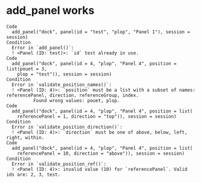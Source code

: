 # add_panel works

    Code
      add_panel("dock", panel(id = "test", "plop", "Panel 1"), session = session)
    Condition
      Error in `add_panel()`:
      ! <Panel (ID: test)>: `id` test already in use.
    Code
      add_panel("dock", panel(id = 4, "plop", "Panel 4", position = list(pouet = 3,
        plop = "test")), session = session)
    Condition
      Error in `validate_position_names()`:
      ! <Panel (ID: 4)>: `position` must be a list with a subset of names: referencePanel, direction, referenceGroup, index.
              Found wrong values: pouet, plop.
    Code
      add_panel("dock", panel(id = 4, "plop", "Panel 4", position = list(
        referencePanel = 1, direction = "top")), session = session)
    Condition
      Error in `validate_position_direction()`:
      ! <Panel (ID: 4)>: `direction` must be one of above, below, left, right, within.
    Code
      add_panel("dock", panel(id = 4, "plop", "Panel 4", position = list(
        referencePanel = 10, direction = "above")), session = session)
    Condition
      Error in `validate_position_ref()`:
      ! <Panel (ID: 4)>: invalid value (10) for `referencePanel`. Valid ids are: 2, 3, test.


